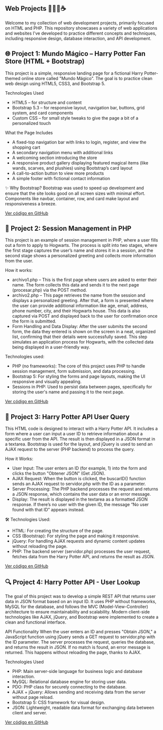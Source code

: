 ## Web Projects 👩🏻‍💻☕
Welcome to my collection of web development projects, primarily focused on HTML and PHP. This repository showcases a variety of web applications and websites I've developed to practice different concepts and techniques, including responsive design, database interaction, and API development.

## 🌐 Project 1: Mundo Mágico – Harry Potter Fan Store (HTML + Bootstrap)
This project is a simple, responsive landing page for a fictional Harry Potter-themed online store called "Mundo Mágico". The goal is to practice clean web design using HTML5, CSS3, and Bootstrap 5.

Technologies Used
- HTML5 – for structure and content
- Bootstrap 5.3 – for responsive layout, navigation bar, buttons, grid system, and card components
- Custom CSS – for small style tweaks to give the page a bit of a personalized touch

What the Page Includes
- A fixed-top navigation bar with links to login, register, and view the shopping cart
- A secondary navigation menu with additional links
- A welcoming section introducing the store
- A responsive product gallery displaying featured magical items (like wands, scarves, and plushies) using Bootstrap’s card layout
- A call-to-action button to view more products
- A simple footer with fictional contact information

✨ Why Bootstrap?
Bootstrap was used to speed up development and ensure that the site looks good on all screen sizes with minimal effort. Components like navbar, container, row, and card make layout and responsiveness a breeze.

[Ver código en GitHub](https://github.com/juli3tag/simple-web-projects/tree/main/html-webproject)

## 🧾 Project 2: Session Management in PHP
This project is an example of session management in PHP, where a user fills out a form to apply to Hogwarts. The process is split into two stages, where the first stage captures the user’s name and stores it in a session, and the second stage shows a personalized greeting and collects more information from the user.

How it works:
- archivo1.php – This is the first page where users are asked to enter their name. The form collects this data and sends it to the next page (procesar.php) via the POST method.
- archivo2.php – This page retrieves the name from the session and displays a personalized greeting. After that, a form is presented where the user can provide additional information like age, email, address, phone number, city, and their Hogwarts house. This data is also captured via POST and displayed back to the user for confirmation once the form is submitted.
- Form Handling and Data Display: After the user submits the second form, the data they entered is shown on the screen in a neat, organized list, confirming that their details were successfully saved. This step simulates an application process for Hogwarts, with the collected data being displayed in a user-friendly way.

Technologies used:
- PHP (no frameworks): The core of this project uses PHP to handle session management, form submission, and data processing.
- Bootstrap 5: For styling the forms and page layouts, making the UI responsive and visually appealing.
- Sessions in PHP: Used to persist data between pages, specifically for storing the user's name and passing it to the next page.

[Ver código en GitHub](https://github.com/juli3tag/simple-web-projects/tree/main/SessionManagement)

## 📝 Project 3: Harry Potter API User Query
This HTML code is designed to interact with a Harry Potter API. It includes a form where a user can input a user ID to retrieve information about a specific user from the API. The result is then displayed in a JSON format in a textarea. Bootstrap is used for the layout, and jQuery is used to send an AJAX request to the server (PHP backend) to process the query.

How it Works:
- User Input: The user enters an ID (for example, 1) into the form and clicks the button "Obtener JSON" (Get JSON).
- AJAX Request: When the button is clicked, the buscarID() function sends an AJAX request to servidor.php with the ID as a parameter.
- Server Processing: The PHP backend processes the request and returns a JSON response, which contains the user data or an error message.
- Display: The result is displayed in the textarea as a formatted JSON response. If there’s no user with the given ID, the message “No user found with that ID” appears instead.

🛠️ Technologies Used:
- HTML: For creating the structure of the page.
- CSS (Bootstrap): For styling the page and making it responsive.
- jQuery: For handling AJAX requests and dynamic content updates without reloading the page.
- PHP: The backend server (servidor.php) processes the user request, fetches data from the Harry Potter API, and returns the result as JSON.

[Ver código en GitHub](https://github.com/juli3tag/simple-web-projects/blob/main/ABM/index.php)

## 🔍 Project 4: Harry Potter API - User Lookup
The goal of this project was to develop a simple REST API that returns user data in JSON format based on an input ID. It uses PHP without frameworks, MySQL for the database, and follows the MVC (Model-View-Controller) architecture to ensure maintainability and scalability. Modern client-side technologies like AJAX, jQuery, and Bootstrap were implemented to create a clean and functional interface.

API Functionality
When the user enters an ID and presses "Obtain JSON," a JavaScript function using jQuery sends a GET request to servidor.php with the ID parameter. The server processes the request, queries the database, and returns the result in JSON. If no match is found, an error message is returned. This happens without reloading the page, thanks to AJAX.

Technologies Used
- PHP: Main server-side language for business logic and database interaction.
- MySQL: Relational database engine for storing user data.
- PDO: PHP class for securely connecting to the database.
- AJAX + jQuery: Allows sending and receiving data from the server without page reload.
- Bootstrap 5: CSS framework for visual design.
- JSON: Lightweight, readable data format for exchanging data between client and server.

[Ver código en GitHub](https://github.com/juli3tag/simple-web-projects/blob/main/ABM/index.php)
